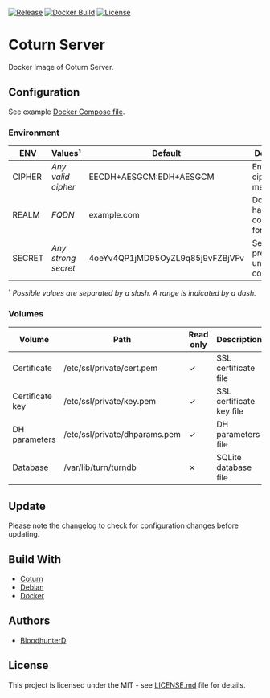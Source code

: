 [![Release](https://img.shields.io/github/v/release/bloodhunterd/coturn-docker?include_prereleases&style=for-the-badge)](https://github.com/bloodhunterd/coturn-docker/releases)
[![Docker Build](https://img.shields.io/docker/cloud/build/bloodhunterd/coturn?style=for-the-badge)](https://hub.docker.com/r/bloodhunterd/coturn)
[![License](https://img.shields.io/github/license/bloodhunterd/coturn-docker?style=for-the-badge)](https://github.com/bloodhunterd/coturn-docker/blob/master/LICENSE)

# Coturn Server

Docker Image of Coturn Server.

## Configuration

See example [Docker Compose file](https://github.com/bloodhunterd/coturn-docker/blob/master/docker-compose.yml).

### Environment

| ENV | Values¹ | Default | Description
|--- |--- |--- | ---
| CIPHER | *Any valid cipher* | EECDH+AESGCM:EDH+AESGCM | Encryption cipher methods
| REALM | *FQDN* | example.com | Domain to handle connections for
| SECRET | *Any strong secret* | 4oeYv4QP1jMD95OyZL9q85j9vFZBjVFv | Secret to prevent unauthorized connection

¹ *Possible values are separated by a slash. A range is indicated by a dash.*

### Volumes

| Volume | Path | Read only | Description
|--- |--- |--- |---
| Certificate | /etc/ssl/private/cert.pem | &#10003; | SSL certificate file
| Certificate key | /etc/ssl/private/key.pem | &#10003; | SSL certificate key file
| DH parameters | /etc/ssl/private/dhparams.pem | &#10003; | DH parameters file
| Database | /var/lib/turn/turndb | &#10007; | SQLite database file

## Update

Please note the [changelog](https://github.com/bloodhunterd/coturn-docker/blob/master/CHANGELOG.md) to check for configuration changes before updating.

## Build With

* [Coturn](https://github.com/coturn/coturn)
* [Debian](https://www.debian.org/)
* [Docker](https://www.docker.com/)

## Authors

* [BloodhunterD](https://github.com/bloodhunterd)

## License

This project is licensed under the MIT - see [LICENSE.md](https://github.com/bloodhunterd/coturn-docker/blob/master/LICENSE) file for details.
